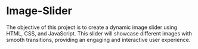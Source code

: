 # Image-Slider
The objective of this project is to create a dynamic image slider using HTML, CSS, and JavaScript. This slider will showcase different images with smooth transitions, providing an engaging and interactive user experience.

